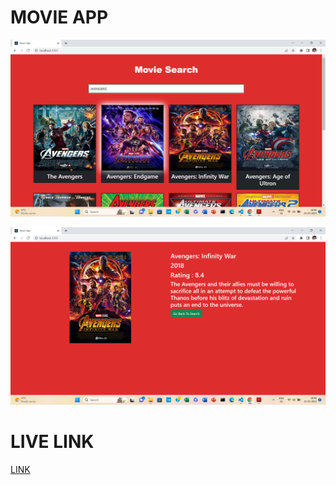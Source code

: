 # MOVIE APP

![IMG1](./MV1.png)

![IMG2](./MV2.png)

# LIVE LINK

[LINK](https://kapilmovie.netlify.app)